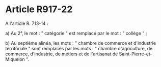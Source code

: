 # Article R917-22

A l'article R. 713-14 :

a) Au 2°, le mot : " catégorie " est remplacé par le mot : " collège " ;

b) Au septième alinéa, les mots : " chambre de commerce et d'industrie territoriale " sont remplacés par les mots : " chambre d'agriculture, de commerce, d'industrie, de métiers et de l'artisanat de Saint-Pierre-et-Miquelon ".

